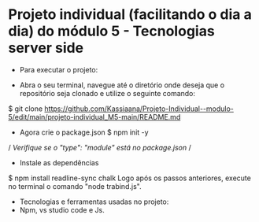 # Projeto individual (facilitando o dia a dia) do módulo 5 - Tecnologias server side



- Para executar o projeto:

- Abra o seu terminal, navegue até o diretório onde deseja que o repositório seja clonado e utilize o seguinte comando:

$ git clone https://github.com/Kassiaana/Projeto-Individual--modulo-5/edit/main/projeto-individual_M5-main/README.md

- Agora crie o package.json
$ npm init -y

/ *Verifique se o "type": "module" está no package.json* /


- Instale as dependências

$ npm install readline-sync chalk
Logo após os passos anteriores, execute no terminal o comando "node trabind.js".


- Tecnologias e ferramentas usadas no projeto: 
- Npm, vs studio code e Js.

